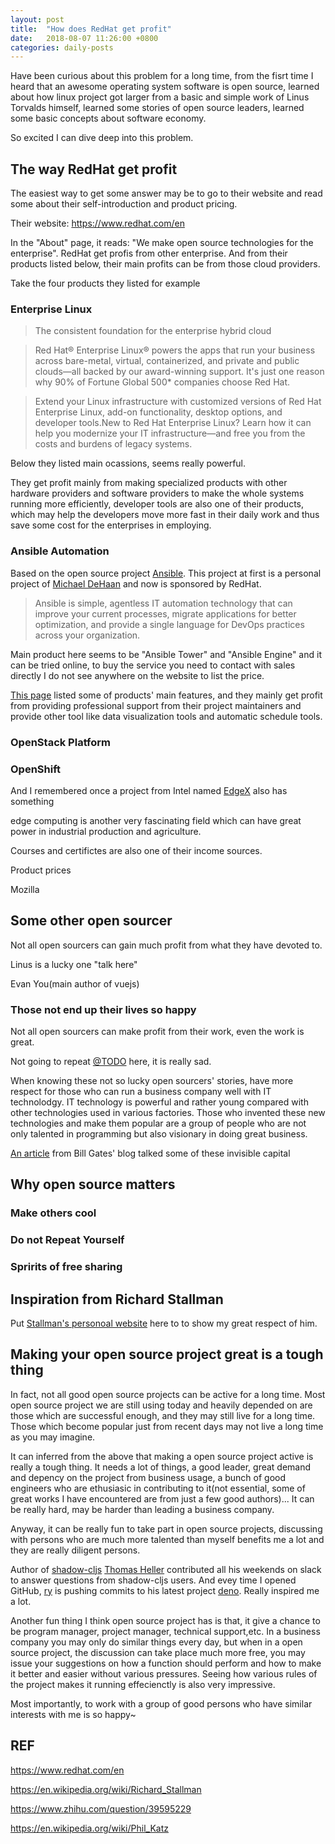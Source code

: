 ```yaml
---
layout: post
title:  "How does RedHat get profit"
date:   2018-08-07 11:26:00 +0800
categories: daily-posts
---
```



Have been curious about this problem for a long time, from the fisrt time I heard that an awesome operating system software is open source, learned about how linux project got larger from a basic and simple work of Linus Torvalds himself, learned some stories of open source leaders, learned some basic concepts about software economy.

So excited I can dive deep into this problem.

## The way RedHat get profit
The easiest way to get some answer may be to go to their website and read some about their self-introduction and product pricing.

Their website: https://www.redhat.com/en

In the "About" page, it reads: "We make open source technologies for the enterprise". RedHat get profis from other enterprise. And from their products listed below, their main profits can be from those cloud providers.

Take the four products they listed for example

### Enterprise Linux
>The consistent foundation for the enterprise hybrid cloud

>Red Hat® Enterprise Linux® powers the apps that run your business across bare-metal, virtual, containerized, and private and public clouds—all backed by our award-winning support. It's just one reason why 90% of Fortune Global 500* companies choose Red Hat. 

>Extend your Linux infrastructure with customized versions of Red Hat Enterprise Linux, add-on functionality, desktop options, and developer tools.New to Red Hat Enterprise Linux? Learn how it can help you modernize your IT infrastructure—and free you from the costs and burdens of legacy systems.

Below they listed main ocassions, seems really powerful. 

They get profit mainly from making specialized products with other hardware providers and software providers to make the whole systems running more efficiently, developer tools are also one of their products, which may help the developers move more fast in their daily work and thus save some cost for the enterprises in employing.

### Ansible Automation
Based on the open source project [Ansible](https://github.com/ansible/ansible). This project at first is a personal project of [Michael DeHaan](https://github.com/mpdehaan) and now is sponsored by RedHat.

>Ansible is simple, agentless IT automation technology that can improve your current processes, migrate applications for better optimization, and provide a single language for DevOps practices across your organization.

Main product here seems to be "Ansible Tower" and "Ansible Engine" and it can be tried online, to buy the service you need to contact with sales directly I do not see anywhere on the website to list the price.

[This page](https://www.redhat.com/en/technologies/management/ansible) listed some of products' main features, and they mainly get profit from providing professional support from their project maintainers and provide other tool like data visualization tools and automatic schedule tools.

### OpenStack Platform




### OpenShift

And I remembered once a project from Intel named [EdgeX](https://www.edgexfoundry.org/) also has something  

edge computing is another very fascinating field which can have great power in industrial production and agriculture.

Courses and certifictes are also one of their income sources.


Product prices




Mozilla


## Some other open sourcer
Not all open sourcers can gain much profit from what they have devoted to.

Linus is a lucky one "talk here"

Evan You(main author of vuejs)

### Those not end up their lives so happy

Not all open sourcers can make profit from their work, even the work is great.

Not going to repeat [@TODO](https://en.wikipedia.org/wiki/Phil_Katz) here, it is really sad.

When knowing these not so lucky open sourcers' stories, have more respect for those who can run a business company well with IT technolodgy. IT technology is powerful and rather young compared with other technologies used in various factories.  Those who invented these new technologies and make them popular are a group of people who are not only talented in programming but also visionary in doing great business.

[An article](https://www.gatesnotes.com/Books/Capitalism-Without-Capital) from Bill Gates' blog talked some of these invisible capital



## Why open source matters
### Make others cool

### Do not Repeat Yourself

### Spririts of free sharing


## Inspiration from Richard Stallman

Put [Stallman's personoal website](https://stallman.org/) here to to show my great respect of him. 




## Making your open source project great is a tough thing
In fact, not all good open source projects can be active for a long time. Most open source project we are still using today and heavily depended on are those which are successful enough, and they may still live for a long time. Those which become popular just from recent days may not live a long time as you may imagine.

It can inferred from the above that making a open source project active is really a tough thing. It needs a lot of things, a good leader, great demand and depency on the project from business usage, a bunch of good engineers who are ethusiasic in contributing to it(not essential, some of great works I have encountered are from just a few good authors)...  It can be really hard, may be harder than leading a business company.

Anyway, it can be really fun to take part in open source projects, discussing with persons who are much more talented than myself benefits me a lot and they are really diligent persons.

Author of [shadow-cljs](https://github.com/thheller/shadow-cljs) [Thomas Heller](https://github.com/thheller) contributed all his weekends on slack to answer questions from shadow-cljs users. And evey time I opened GitHub, [ry](https://github.com/ry) is pushing commits to his latest project [deno](https://github.com/denoland/deno). Really inspired me a lot.

Another fun thing I think open source project has is that, it give a chance to be program manager, project manager, technical support,etc. In a business company you may only do similar things every day, but when in a open source project, the discussion can take place much more free, you may issue your suggestions on how a function should perform and how to make it better and easier without various pressures.  Seeing how various rules of the project makes it running effecienctly is also very impressive.

Most importantly, to work with a group of good persons who have similar interests with me is so happy~


## REF
https://www.redhat.com/en

https://en.wikipedia.org/wiki/Richard_Stallman

https://www.zhihu.com/question/39595229

https://en.wikipedia.org/wiki/Phil_Katz









